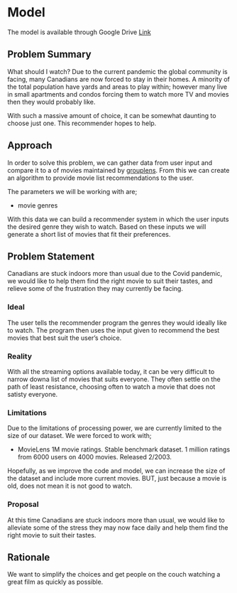 # Model
The model is available through Google Drive 
[Link](https://drive.google.com/file/d/1Og8cjnlB9Z0SmW8iw6ze-mY2tomjMKMF/view?usp=sharing)

## Problem Summary

What should I watch? Due to the current pandemic the global community is facing, many Canadians are now forced to stay in their homes. A minority of the total population have yards and areas to play within; however many live in small apartments and condos forcing them to watch more TV and movies then they would probably like.

With such a massive amount of choice, it can be somewhat daunting to choose just one. This recommender hopes to help.

## Approach

In order to solve this problem, we can gather data from user input and compare it to a of movies maintained by [grouplens](https://grouplens.org/). From this we can create an algorithm to provide movie list recommendations to the user.

The parameters we will be working with are; 

* movie genres

With this data we can build a recommender system in which the user inputs the desired genre they wish to watch. Based on these inputs we will generate a short list of movies that fit their preferences.

## Problem Statement

Canadians are stuck indoors more than usual due to the Covid pandemic, we would like to help them find the right movie to suit their tastes, and relieve some of the frustration they may currently be facing.

### Ideal

The user tells the recommender program the genres they would ideally like to watch. The program then uses the input given to recommend the best movies that best suit the user’s choice.

### Reality

With all the streaming options available today, it can be very difficult to narrow downa list of movies that suits everyone. They often settle on the path of least resistance, choosing often to watch a movie that does not satisty everyone.

### Limitations

Due to the limitations of processing power, we are currently limited to the size of our dataset. We were forced to work with;

- MovieLens 1M movie ratings. Stable benchmark dataset. 1 million ratings from 6000 users on 4000 movies. Released 2/2003.

Hopefully, as we improve the code and model, we can increase the size of the dataset and include more current movies. BUT, just because a movie is old, does not mean it is not good to watch.

### Proposal

At this time Canadians are stuck indoors more than usual, we would like to alleviate some of the stress they may now face daily and help them find the right movie to suit their tastes.

## Rationale

We want to simplify the choices and get people on the couch watching a great film as quickly as possible.

